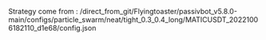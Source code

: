 Strategy come from : /direct_from_git/Flyingtoaster/passivbot_v5.8.0-main/configs/particle_swarm/neat/tight_0.3_0.4_long/MATICUSDT_20221006182110_d1e68/config.json